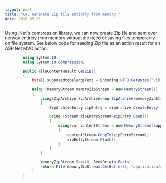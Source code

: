 ```yaml
---
layout: post
title: "C#, Generate Zip file entirely from memory."
date: 2016-05-01
---
```


<p>Using .Net's compression library, we can now create Zip file and sent over netwok entirely from memory without the need of saving files temporarily on file system. See below code for sending Zip file as an action result for an ASP.Net MVC  action.</p>

```csharp
        using System.IO;
        using System.IO.Compression;

        public FileContentResult GetZip()
        {
            byte[] supposedtobelargeText = Encoding.UTF8.GetBytes("Vikram");

            using (MemoryStream memoryZipStream = new MemoryStream())
            {
                using(ZipArchive zipArchive=new ZipArchive(memoryZipStream, ZipArchiveMode.Create, true))
                {
                    ZipArchiveEntry zipEntry = zipArchive.CreateEntry("Names.txt", CompressionLevel.Optimal);

                    using (Stream zipEntryStream=zipEntry.Open())
                    {
                        using(var contentStream = new MemoryStream(supposedtobelargeText))
                        {                            
                            contentStream.CopyTo(zipEntryStream);
                            zipEntryStream.Flush();
                        }                        
                    }                    
                }

                memoryZipStream.Seek(0, SeekOrigin.Begin);
                return File(memoryZipStream.GetBuffer(), "application/zip", "test.zip");
            }   
        }

```
